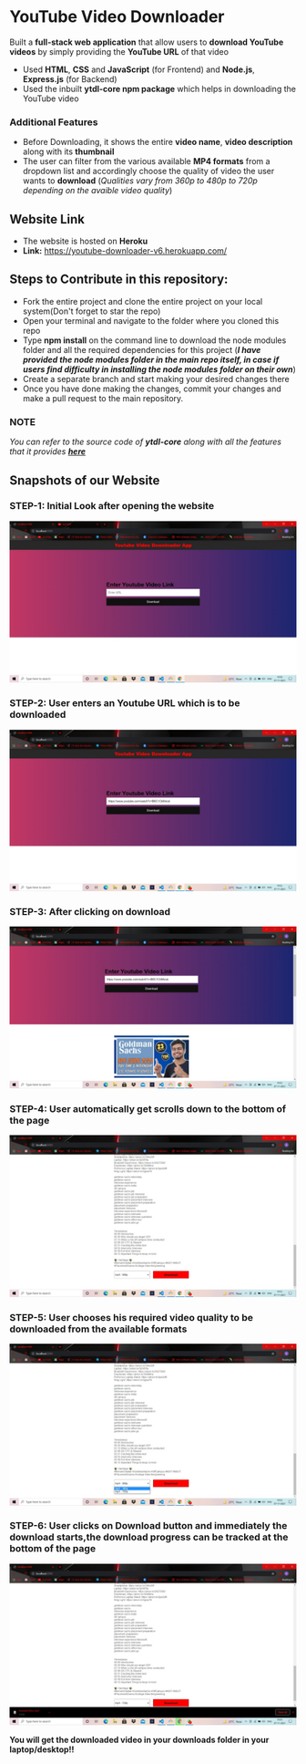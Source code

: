 # YouTube Video Downloader
Built a **full-stack web application** that allow users to **download YouTube videos** by simply providing the **YouTube URL** of that video
- Used **HTML**, **CSS** and **JavaScript** (for Frontend) and **Node.js**, **Express.js** (for Backend)
- Used the inbuilt **ytdl-core npm package** which helps in downloading the YouTube video
### Additional Features
- Before Downloading, it shows the entire **video name**, **video description** along with its **thumbnail**
- The user can filter from the various available **MP4 formats** from a dropdown list and accordingly choose the quality of video the user wants to **download** (*Qualities vary from 360p to 480p to 720p depending on the avaible video quality*)
## Website Link
- The website is hosted on **Heroku**
- **Link:** https://youtube-downloader-v6.herokuapp.com/

## Steps to Contribute in this repository:
- Fork the entire project and clone the entire project on your local system(Don't forget to star the repo)
- Open your terminal and navigate to the folder where you cloned this repo
- Type **npm install** on the command line to download the node modules folder and all the required dependencies for this project (***I have provided the node modules folder in the main repo itself, in case if users find difficulty in installing the node modules folder on their own***)
- Create a separate branch and start making your desired changes there
- Once you have done making the changes, commit your changes and make a pull request to the main repository.


### NOTE
*You can refer to the source code of **ytdl-core** along with all the features that it provides [**here**](https://github.com/fent/node-ytdl-core)*
 ## Snapshots of our Website
 ### STEP-1: Initial Look after opening the website
 ![initial look](https://github.com/Sabarnna1/YT-Downloader/blob/main/images/snapshot-1.jpeg)
 ### STEP-2: User enters an Youtube URL which is to be downloaded
 ![enters](https://github.com/Sabarnna1/YT-Downloader/blob/main/images/snapshot-2.jpeg)
 ### STEP-3: After clicking on download 
 ![click](https://github.com/Sabarnna1/YT-Downloader/blob/main/images/snapshot-3.jpeg)
 ### STEP-4: User automatically get scrolls down to the bottom of the page 
 ![scrolls](https://github.com/Sabarnna1/YT-Downloader/blob/main/images/snapshot-4.jpeg)
 ### STEP-5: User chooses his required video quality to be downloaded from the available formats
 ![chooses](https://github.com/Sabarnna1/YT-Downloader/blob/main/images/snapshot-5.jpeg)
 ### STEP-6: User clicks on Download button and immediately the download starts,the download progress can be tracked at the bottom of the page
 ![download](https://github.com/Sabarnna1/YT-Downloader/blob/main/images/snapshot-6.jpeg)

**You will get the downloaded video in your downloads folder in your laptop/desktop!!**
